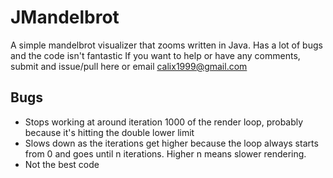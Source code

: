 # JMandelbrot
A simple mandelbrot visualizer that zooms written in Java. Has a lot of bugs and the code isn't fantastic
If you want to help or have any comments, submit and issue/pull here or email calix1999@gmail.com

## Bugs
* Stops working at around iteration 1000 of the render loop, probably because it's hitting the double lower limit
* Slows down as the iterations get higher because the loop always starts from 0 and goes until n iterations. Higher n means slower rendering.
* Not the best code